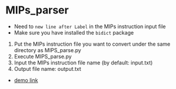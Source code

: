 # MIPs_parser
* Need to `new line after Label` in the MIPs instruction input file
* Make sure you have installed the `bidict` package

1. Put the MIPs instruction file you want to convert under the same directory as MIPS_parse.py
2. Execute MIPS_parse.py
3. Input the MIPs instruction file name (by default: input.txt)
4. Output file name: output.txt

* [demo link](https://www.youtube.com/watch?v=iaD55Z5PMYA)
